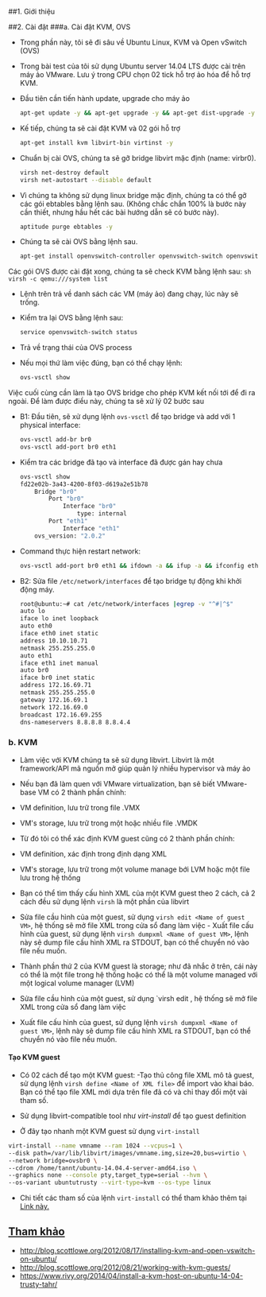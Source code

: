 ﻿##1. Giới thiệu
<ul></ul>
<ul></ul>
<ul></ul>

##2. Cài đặt
###a. Cài đặt KVM, OVS

- Trong phần này, tôi sẽ đi sâu về Ubuntu Linux, KVM và Open vSwitch (OVS)
- Trong bài test của tôi sử dụng Ubuntu server 14.04 LTS được cài trên máy ảo VMware. Lưu ý trong CPU chọn 02 tick hỗ trợ ảo hóa để hỗ trợ KVM. 
- Đầu tiên cần tiến hành update, upgrade cho máy ảo
	```sh
	apt-get update -y && apt-get upgrade -y && apt-get dist-upgrade -y
	```

- Kế tiếp, chúng ta sẽ cài đặt KVM và 02 gói hỗ trợ
	```sh
	apt-get install kvm libvirt-bin virtinst -y
	```

- Chuẩn bị cài OVS, chúng ta sẽ gỡ bridge libvirt mặc định (name: virbr0).	
	```sh
	virsh net-destroy default
	virsh net-autostart --disable default
	```

- Vì chúng ta không sử dụng linux bridge mặc định, chúng ta có thể gỡ các gói ebtables bằng lệnh sau. (Không chắc chắn 100% là bước này cần thiết, nhưng hầu hết các bài 
hướng dẫn sẽ có bước này).
	```sh
	aptitude purge ebtables -y
	```

- Chúng ta sẽ cài OVS bằng lệnh sau.
	```sh
	apt-get install openvswitch-controller openvswitch-switch openvswitch-datapath-source -y
	```

Các gói OVS được cài đặt xong, chúng ta sẽ check KVM bằng lệnh sau:
	```sh
	virsh -c qemu:///system list
	```

- Lệnh trên trả về danh sách các VM (máy ảo) đang chạy, lúc này sẽ trống.
- Kiểm tra lại OVS bằng lệnh sau:
	```sh
	service openvswitch-switch status
	```

- Trả về trạng thái của OVS process
- Nếu mọi thứ làm việc đúng, bạn có thể chạy lệnh:
	```sh
	ovs-vsctl show
	```

Việc cuối cùng cần làm là tạo OVS bridge cho phép KVM kết nối tới để đi ra ngoài. Để làm được điều này, chúng ta sẽ xử lý 02 bước sau

- B1: Đầu tiên, sẽ xử dụng lệnh `ovs-vsctl` để tạo bridge và add với 1 physical interface:
	```sh
	ovs-vsctl add-br br0
	ovs-vsctl add-port br0 eth1
	```

- Kiểm tra các bridge đã tạo và interface đã được gán hay chưa
	```sh
	ovs-vsctl show
	fd22e02b-3a43-4200-8f03-d619a2e51b78
		Bridge "br0"
			Port "br0"
				Interface "br0"
					type: internal
			Port "eth1"
				Interface "eth1"
		ovs_version: "2.0.2"
	```

- Command thực hiện restart network: 
	```sh
	ovs-vsctl add-port br0 eth1 && ifdown -a && ifup -a && ifconfig eth1 0 && route add default gw 172.16.69.1
	```

- B2: Sửa file `/etc/network/interfaces` để tạo bridge tự động khi khởi động máy.
	```sh
	root@ubuntu:~# cat /etc/network/interfaces |egrep -v "^#|^$"
	auto lo
	iface lo inet loopback
	auto eth0
	iface eth0 inet static
	address 10.10.10.71
	netmask 255.255.255.0
	auto eth1
	iface eth1 inet manual
	auto br0
	iface br0 inet static
	address 172.16.69.71
	netmask 255.255.255.0
	gateway 172.16.69.1
	network 172.16.69.0
	broadcast 172.16.69.255
	dns-nameservers 8.8.8.8 8.8.4.4
	```

### b. KVM

- Làm việc với KVM chúng ta sẽ sử dụng libvirt. Libvirt là một framework/API mã nguồn mở giúp quản lý nhiều hypervisor và máy ảo

- Nếu bạn đã làm quen với VMware virtualization, bạn sẽ biết VMware-base VM có 2 thành phần chính:
 - VM definition, lưu trữ trong file .VMX
 - VM's storage, lưu trữ trong một hoặc nhiều file .VMDK

- Từ đó tôi có thể xác định KVM guest cũng có 2 thành phần chính:
 - VM definition, xác định trong định dạng XML
 - VM's storage, lưu trữ trong một volume manage bới LVM hoặc một file lưu trong hệ thống 
- Bạn có thể tìm thấy cấu hình XML của một KVM guest theo 2 cách, cả 2 cách đều sử dụng lệnh `virsh` là một phần của libvirt 
 - Sửa file cầu hình của một guest, sử dụng `virsh edit <Name of guest VM>`, hệ thống sẽ mở file XML trong cửa sổ đang làm việc - Xuất file cấu hình của guest, sử dụng lệnh `virsh dumpxml <Name of guest VM>`, lệnh này sẽ dump file cấu hình XML ra STDOUT, bạn có thể chuyển nó vào file nếu muốn.
- Thành phần thứ 2 của KVM guest là storage; như đã nhắc ở trên, cái này có thể là một file trong hệ thống hoặc có thể là một volume managed với một logical volume manager (LVM) 
 - Sửa file cầu hình của một guest, sử dụng `virsh edit <Name of guest VM>, hệ thống sẽ mở file XML trong cửa sổ đang làm việc
- Xuất file cấu hình của guest, sử dụng lệnh `virsh dumpxml <Name of guest VM>`, lệnh này sẽ dump file cấu hình XML ra STDOUT, bạn có thể chuyển nó vào file nếu muốn.

#### Tạo KVM guest
- Có 02 cách để tạo một KVM guest:
-Tạo thủ công file XML mô tả guest, sử dụng lệnh `virsh define <Name of XML file>` để import vào khai báo. Bạn có thể tạo file XML mới dựa trên file đã có và chỉ thay đổi một vài tham số. 
- Sử dụng libvirt-compatible tool như <i>virt-install</i> để tạo guest definition

- Ở đây tạo nhanh một KVM guest sử dụng `virt-install`

```sh
virt-install --name vmname --ram 1024 --vcpus=1 \
--disk path=/var/lib/libvirt/images/vmname.img,size=20,bus=virtio \
--network bridge=ovsbr0 \
--cdrom /home/tannt/ubuntu-14.04.4-server-amd64.iso \
--graphics none --console pty,target_type=serial --hvm \
--os-variant ubuntutrusty --virt-type=kvm --os-type linux
```

- Chi tiết các tham số của lệnh ``virt-install`` có thể tham khảo thêm tại <a href="https://linux.die.net/man/1/virt-install">Link này.

## Tham khảo
- http://blog.scottlowe.org/2012/08/17/installing-kvm-and-open-vswitch-on-ubuntu/ 
- http://blog.scottlowe.org/2012/08/21/working-with-kvm-guests/
- https://www.rivy.org/2014/04/install-a-kvm-host-on-ubuntu-14-04-trusty-tahr/
